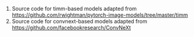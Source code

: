 1) Source code for timm-based models adapted from https://github.com/rwightman/pytorch-image-models/tree/master/timm
2) Source code for convnext-based models adapted from https://github.com/facebookresearch/ConvNeXt
